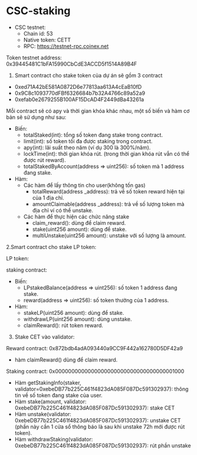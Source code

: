 # CSC-staking

- CSC testnet:
  + Chain id: 53
  + Native token: CETT
  + RPC: https://testnet-rpc.coinex.net

Token testnet address: 0x39445481C1bFA15990CbCdE3ACCD5f1514A89B4F

 

1. Smart contract cho stake token của dự án sẽ gồm 3 contract
  - 0xed71A42bE581A0872D6e77813aa613A4cEaB10fD
  - 0x9C8c1093770dFBf6326684b7b32A4766c89a52a9
  - 0xefab0e2679255B100AF15DcAD4F2449dBa43261a
 
  
  Mỗi contract sẽ có apy và thời gian khóa khác nhau, một số biến và hàm cơ bản sẽ sử dụng như sau:
  - Biến:
    + totalStaked(int): tổng số token đang stake trong contract. 
    + limit(int): số token tối đa được staking trong contract.
    + apy(int): lãi suất theo năm (ví dụ 300 là 300%/năm).
    + lockTime(int): thời gian khóa rút. (trong thời gian khóa rút vẫn có thể được rút reward).
    + totalStakedByAccount(address => uint256): số token mà 1 address đang stake.
  - Hàm:
    + Các hàm để lấy thông tin cho user(không tốn gas)
      + totalReward(address _address): trả về số token reward hiện tại của 1 địa chỉ.
      + amountClaimable(address _address): trả về số lượng token mà địa chỉ ví có thể unstake.
    + Các hàm để thực hiện các chức năng stake
      + claim_reward(): dùng để claim reward.
      + stake(uint256 amount): dùng để stake.
      + multiUnstake(uint256 amount): unstake với số lượng là amount.

2.Smart contract cho stake LP token:

LP token: 

staking contract: 

  - Biến:
    + LPstakedBalance(address => uint256): số token 1 address đang stake.
    + reward(address => uint256): số token thưởng của 1 address.
  - Hàm:
    + stakeLP(uint256 amount): dùng để stake.
    + withdrawLP(uint256 amount): dùng unstake.
    + claimReward(): rút token reward.


3. Stake CET vào validator:

Reward contract: 0x872bdb4adA093440a9CC9F442a162780D5DF42a9
  - hàm claimReward() dùng để claim reward.


Staking contract: 0x0000000000000000000000000000000000001000
  - Hàm getStakingInfo(staker, validator=0xebeDB77b225C461f4823dA085F087Dc591302937): thông tin về số token đang stake của user.
  - Hàm stake(amount, validator: 0xebeDB77b225C461f4823dA085F087Dc591302937): stake CET
  - Hàm unstake(validator: 0xebeDB77b225C461f4823dA085F087Dc591302937): unstake CET (phần này cần 1 cửa sổ thông báo là sau khi unstake 72h mới được rút token).
  - Hàm withdrawStaking(validator: 0xebeDB77b225C461f4823dA085F087Dc591302937): rút phần unstake 
